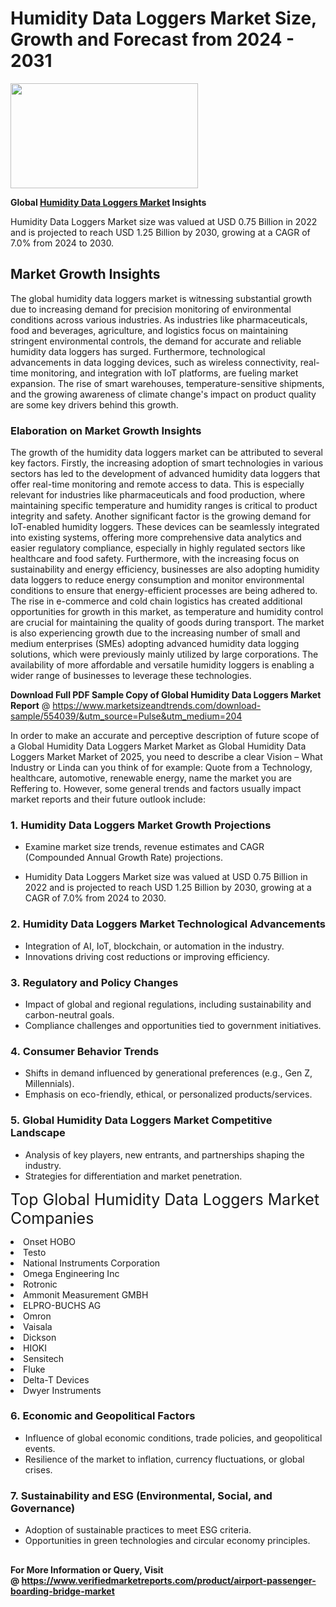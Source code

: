 <H1>Humidity Data Loggers Market Size, Growth and Forecast from 2024 - 2031</H1><img class="aligncenter size-medium wp-image-584254" src="https://thirdeyenews.in/wp-content/uploads/2024/09/Global-Market-Research-300x168.jpeg" alt="" width="300" height="168" /><p><strong>Global&nbsp;<a href="https://www.marketsizeandtrends.com/download-sample/554039/&amp;utm_source=Pulse&amp;utm_medium=204">Humidity Data Loggers Market</a> Insights</strong></p><p>Humidity Data Loggers Market size was valued at USD 0.75 Billion in 2022 and is projected to reach USD 1.25 Billion by 2030, growing at a CAGR of 7.0% from 2024 to 2030.</p><p><h2>Market Growth Insights</h2> The global humidity data loggers market is witnessing substantial growth due to increasing demand for precision monitoring of environmental conditions across various industries. As industries like pharmaceuticals, food and beverages, agriculture, and logistics focus on maintaining stringent environmental controls, the demand for accurate and reliable humidity data loggers has surged. Furthermore, technological advancements in data logging devices, such as wireless connectivity, real-time monitoring, and integration with IoT platforms, are fueling market expansion. The rise of smart warehouses, temperature-sensitive shipments, and the growing awareness of climate change's impact on product quality are some key drivers behind this growth. <h3>Elaboration on Market Growth Insights</h3> The growth of the humidity data loggers market can be attributed to several key factors. Firstly, the increasing adoption of smart technologies in various sectors has led to the development of advanced humidity data loggers that offer real-time monitoring and remote access to data. This is especially relevant for industries like pharmaceuticals and food production, where maintaining specific temperature and humidity ranges is critical to product integrity and safety. Another significant factor is the growing demand for IoT-enabled humidity loggers. These devices can be seamlessly integrated into existing systems, offering more comprehensive data analytics and easier regulatory compliance, especially in highly regulated sectors like healthcare and food safety. Furthermore, with the increasing focus on sustainability and energy efficiency, businesses are also adopting humidity data loggers to reduce energy consumption and monitor environmental conditions to ensure that energy-efficient processes are being adhered to. The rise in e-commerce and cold chain logistics has created additional opportunities for growth in this market, as temperature and humidity control are crucial for maintaining the quality of goods during transport. The market is also experiencing growth due to the increasing number of small and medium enterprises (SMEs) adopting advanced humidity data logging solutions, which were previously mainly utilized by large corporations. The availability of more affordable and versatile humidity loggers is enabling a wider range of businesses to leverage these technologies. </p><p><span class=""><strong>Download Full PDF Sample Copy of Global Humidity Data Loggers Market Report</strong> @ <a href="https://www.marketsizeandtrends.com/download-sample/554039/&amp;utm_source=Pulse&amp;utm_medium=204" target="_blank">https://www.marketsizeandtrends.com/download-sample/554039/&amp;utm_source=Pulse&amp;utm_medium=204</a></span></p><p>In order to make an accurate and perceptive description of future scope of a Global&nbsp;Humidity Data Loggers Market Market as Global&nbsp;Humidity Data Loggers Market Market of 2025, you need to describe a clear Vision &ndash; What Industry or Linda can you think of for example: Quote from a Technology, healthcare, automotive, renewable energy, name the market you are Reffering to. However, some general trends and factors usually impact market reports and their future outlook include:</p><h3>1.&nbsp;<strong>Humidity Data Loggers Market Growth Projections</strong></h3><ul><li>Examine market size trends, revenue estimates and CAGR (Compounded Annual Growth Rate) projections.</li><li><p>Humidity Data Loggers Market size was valued at USD 0.75 Billion in 2022 and is projected to reach USD 1.25 Billion by 2030, growing at a CAGR of 7.0% from 2024 to 2030.</p></li></ul><h3>2.&nbsp;<strong>Humidity Data Loggers Market Technological Advancements</strong></h3><ul><li>Integration of AI, IoT, blockchain, or automation in the industry.</li><li>Innovations driving cost reductions or improving efficiency.</li></ul><h3>3.&nbsp;<strong>Regulatory and Policy Changes</strong></h3><ul><li>Impact of global and regional regulations, including sustainability and carbon-neutral goals.</li><li>Compliance challenges and opportunities tied to government initiatives.</li></ul><h3>4.&nbsp;<strong>Consumer Behavior Trends</strong></h3><ul><li>Shifts in demand influenced by generational preferences (e.g., Gen Z, Millennials).</li><li>Emphasis on eco-friendly, ethical, or personalized products/services.</li></ul><h3>5.&nbsp;<strong>Global Humidity Data Loggers Market Competitive Landscape</strong></h3><ul><li>Analysis of key players, new entrants, and partnerships shaping the industry.</li><li>Strategies for differentiation and market penetration.</li></ul><p data-pm-slice="1 1 []"><span style="color: inherit; font-family: inherit; font-size: 25px;">Top Global Humidity Data Loggers Market Companies</span></p><div class="" data-test-id=""><p><li>Onset HOBO</li><li> Testo</li><li> National Instruments Corporation</li><li> Omega Engineering Inc</li><li> Rotronic</li><li> Ammonit Measurement GMBH</li><li> ELPRO-BUCHS AG</li><li> Omron</li><li> Vaisala</li><li> Dickson</li><li> HIOKI</li><li> Sensitech</li><li> Fluke</li><li> Delta-T Devices</li><li> Dwyer Instruments</li></p></div><h3>6.&nbsp;<strong>Economic and Geopolitical Factors</strong></h3><ul><li>Influence of global economic conditions, trade policies, and geopolitical events.</li><li>Resilience of the market to inflation, currency fluctuations, or global crises.</li></ul><h3>7.&nbsp;<strong>Sustainability and ESG (Environmental, Social, and Governance)</strong></h3><ul><li>Adoption of sustainable practices to meet ESG criteria.</li><li>Opportunities in green technologies and circular economy principles.</li></ul><h2><strong style="font-size: 14px;">For More Information or Query, Visit @&nbsp;</strong><a style="background-color: #ffffff; font-size: 14px;" href="https://www.marketsizeandtrends.com/report/humidity-data-loggers-market/" target="_blank">https://www.verifiedmarketreports.com/product/airport-passenger-boarding-bridge-market</a></h2>
